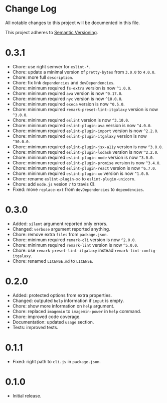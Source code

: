 # Change Log

All notable changes to this project will be documented in this file.

This project adheres to [Semantic Versioning](http://semver.org/).

# 0.3.1

- Chore: use right semver for `eslint-*`.
- Chore: update a minimal version of `pretty-bytes` from `3.0.0` to `4.0.0`.
- Chore: more full `description`.
- Chore: fix link `dependencies` and `devDependencies`.
- Chore: minimum required `fs-extra` version is now `^1.0.0`.
- Chore: minimum required `ava` version is now `^0.17.0`.
- Chore: minimum required `nyc` version is now `^10.0.0`.
- Chore: minimum required `execa` version is now `^0.5.0`.
- Chore: minimum required `remark-preset-lint-itgalaxy` version is now `^3.0.0`.
- Chore: minimum required `eslint` version is now `^3.10.0`.
- Chore: minimum required `eslint-plugin-ava` version is now `^4.0.0`.
- Chore: minimum required `eslint-plugin-import` version is now `^2.2.0`.
- Chore: minimum required `eslint-plugin-itgalaxy` version is now `^30.0.0`.
- Chore: minimum required `eslint-plugin-jsx-a11y` version is now `^3.0.0`.
- Chore: minimum required `eslint-plugin-lodash` version is now `^2.2.0`.
- Chore: minimum required `eslint-plugin-node` version is now `^3.0.0`.
- Chore: minimum required `eslint-plugin-promise` version is now `^3.4.0`.
- Chore: minimum required `eslint-plugin-react` version is now `^6.7.0`.
- Chore: minimum required `eslint-plugin-xo` version is now `^1.0.0`.
- Chore: rename `eslint-plugin-xo` to `eslint-plugin-unicorn`.
- Chore: add `node.js` vesion `7` to travis CI.
- Fixed: move `replace-ext` from `devDependencies` to `dependencies`.

# 0.3.0

- Added: `silent` argument reported only errors.
- Changed: `verbose` argument reported anything.
- Chore: remove extra `files` from `package.json`.
- Chore: minimum required `remark-cli` version is now `^2.0.0`.
- Chore: minimum required `remark-lint` version is now `^5.0.0`.
- Chore: use `remark-preset-lint-itgalaxy` instead `remark-lint-config-itgalaxy`.
- Chore: renamed `LICENSE.md` to `LICENSE`.

# 0.2.0

- Added: protected options from extra properties.
- Changed: outputed `help` information if `input` is empty.
- Chore: show more information on `help` argument.
- Chore: replaced `imagemin` to `imagemin-power` in `help` command.
- Chore: improved code coverage.
- Documentation: updated `usage` section.
- Tests: improved tests.

# 0.1.1

- Fixed: right path to `cli.js` in `package.json`.

# 0.1.0

- Initial release.
